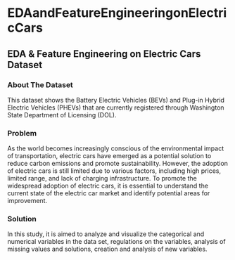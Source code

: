 # EDAandFeatureEngineeringonElectricCars
## EDA & Feature Engineering on Electric Cars Dataset

### About The Dataset
This dataset shows the Battery Electric Vehicles (BEVs) and Plug-in Hybrid Electric Vehicles (PHEVs) that are currently registered through Washington State Department of Licensing (DOL).

### Problem
As the world becomes increasingly conscious of the environmental impact of transportation, electric cars have emerged as a potential solution to reduce carbon emissions and promote sustainability. However, the adoption of electric cars is still limited due to various factors, including high prices, limited range, and lack of charging infrastructure. To promote the widespread adoption of electric cars, it is essential to understand the current state of the electric car market and identify potential areas for improvement.

### Solution
In this study, it is aimed to analyze and visualize the categorical and numerical variables in the data set, regulations on the variables, analysis of missing values ​​and solutions, creation and analysis of new variables.
